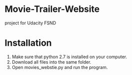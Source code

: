 # Movie-Trailer-Website
project for Udacity FSND

# Installation
1. Make sure that python 2.7 is installed on your computer.
2. Download all files into the same folder.
3. Open movies_webstie.py and run the program.

